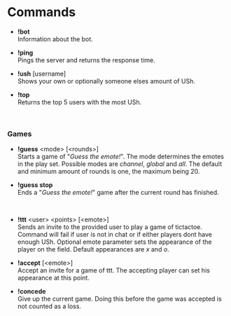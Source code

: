 # Commands

* __!bot__  
  Information about the bot.

* __!ping__  
Pings the server and returns the response time.

* __!ush__ [username]  
Shows your own or optionally someone elses amount of USh.

* __!top__  
Returns the top 5 users with the most USh.

<br>

### Games

* __!guess__ \<mode\> [\<rounds\>]  
Starts a game of "*Guess the emote!*". The mode determines the emotes in the play set. Possible modes are *channel*, *global* and *all*.  The default and minimum amount of rounds is one, the maximum being 20. 

* __!guess stop__  
Ends a "*Guess the emote!*" game after the current round has finished.

<br>

* __!ttt__ \<user\> \<points\> [\<emote\>]  
Sends an invite to the provided user to play a game of tictactoe. Command will fail if user is not in chat or if either players dont have enough USh. Optional emote parameter sets the appearance of the player on the field. Default appearances are *x* and *o*.

* __!accept__ [\<emote\>]  
Accept an invite for a game of ttt. The accepting player can set his appearance at this point.

* __!concede__  
Give up the current game. Doing this before the game was accepted is not counted as a loss.

